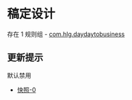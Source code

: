 # 稿定设计

存在 1 规则组 - [com.hlg.daydaytobusiness](/src/apps/com.hlg.daydaytobusiness.ts)

## 更新提示

默认禁用

- [快照-0](https://i.gkd.li/import/13766557)
